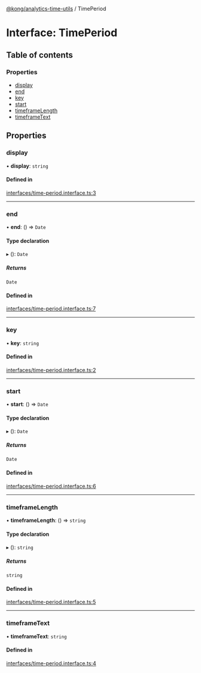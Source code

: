 [@kong/analytics-time-utils](../API.md) / TimePeriod

# Interface: TimePeriod

## Table of contents

### Properties

- [display](TimePeriod.md#display)
- [end](TimePeriod.md#end)
- [key](TimePeriod.md#key)
- [start](TimePeriod.md#start)
- [timeframeLength](TimePeriod.md#timeframelength)
- [timeframeText](TimePeriod.md#timeframetext)

## Properties

### display

• **display**: `string`

#### Defined in

[interfaces/time-period.interface.ts:3](https://github.com/Kong/shared-js/blob/main/packages/analytics-time-utils/src/interfaces/time-period.interface.ts#L3)

___

### end

• **end**: () => `Date`

#### Type declaration

▸ (): `Date`

##### Returns

`Date`

#### Defined in

[interfaces/time-period.interface.ts:7](https://github.com/Kong/shared-js/blob/main/packages/analytics-time-utils/src/interfaces/time-period.interface.ts#L7)

___

### key

• **key**: `string`

#### Defined in

[interfaces/time-period.interface.ts:2](https://github.com/Kong/shared-js/blob/main/packages/analytics-time-utils/src/interfaces/time-period.interface.ts#L2)

___

### start

• **start**: () => `Date`

#### Type declaration

▸ (): `Date`

##### Returns

`Date`

#### Defined in

[interfaces/time-period.interface.ts:6](https://github.com/Kong/shared-js/blob/main/packages/analytics-time-utils/src/interfaces/time-period.interface.ts#L6)

___

### timeframeLength

• **timeframeLength**: () => `string`

#### Type declaration

▸ (): `string`

##### Returns

`string`

#### Defined in

[interfaces/time-period.interface.ts:5](https://github.com/Kong/shared-js/blob/main/packages/analytics-time-utils/src/interfaces/time-period.interface.ts#L5)

___

### timeframeText

• **timeframeText**: `string`

#### Defined in

[interfaces/time-period.interface.ts:4](https://github.com/Kong/shared-js/blob/main/packages/analytics-time-utils/src/interfaces/time-period.interface.ts#L4)
